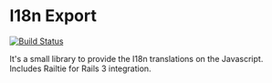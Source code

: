 I18n Export
===========

[![Build Status](https://api.travis-ci.org/cfabianski/i18n_export.png)](https://travis-ci.org/cfabianski/i18n_export)

It's a small library to provide the I18n translations on the Javascript. Includes Railtie for Rails 3 integration.
